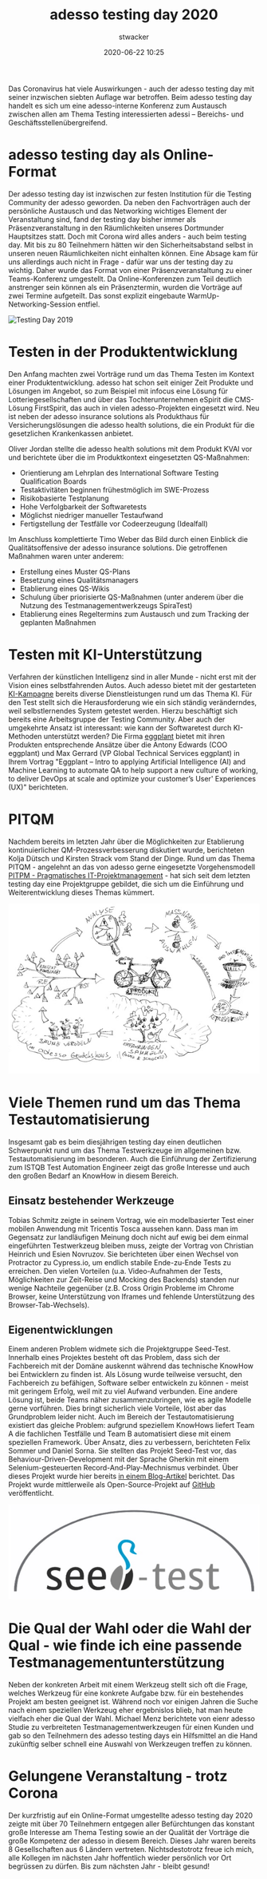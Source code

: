 ﻿---
layout: [post, post-xml]              # Pflichtfeld. Nicht ändern!
title:  "adesso testing day 2020"     # Pflichtfeld. Bitte einen Titel für den Blog Post angeben.
date:   2020-06-22 10:25              # Pflichtfeld. Format "YYYY-MM-DD HH:MM". Muss für Veröffentlichung in der Vergangenheit liegen. (Für Preview egal)
author: stwacker                      # Pflichtfeld. Es muss in der "authors.yml" einen Eintrag mit diesem Namen geben.
categories: [Branchen & People]       # Pflichtfeld. Maximal eine der angegebenen Kategorien verwenden.
tags: [Testing]                       # Optional.
modified_date: 2020-07-01 15:33
---


Das Coronavirus hat viele Auswirkungen - auch der adesso testing day mit seiner inzwischen siebten Auflage war betroffen. Beim adesso testing day handelt es sich um eine adesso-interne Konferenz zum Austausch zwischen allen am Thema Testing interessierten adessi – Bereichs- und Geschäftsstellenübergreifend. 


# adesso testing day als Online-Format

Der adesso testing day ist inzwischen zur festen Institution für die Testing Community der adesso geworden. 
Da neben den Fachvorträgen auch der persönliche Austausch und das Networking wichtiges Element der Veranstaltung sind, fand der testing day bisher immer als Präsenzveranstaltung in den Räumlichkeiten unseres Dortmunder Hauptsitzes statt. 
Doch mit Corona wird alles anders - auch beim testing day. Mit bis zu 80 Teilnehmern hätten wir den Sicherheitsabstand selbst in unseren neuen Räumlichkeiten nicht einhalten können. 
Eine Absage kam für uns allerdings auch nicht in Frage - dafür war uns der testing day zu wichtig. 
Daher wurde das Format von einer Präsenzveranstaltung zu einer Teams-Konferenz umgestellt. 
Da Online-Konferenzen zum Teil deutlich anstrenger sein können als ein Präsenztermin, wurden die Vorträge auf zwei Termine aufgeteilt. Das sonst explizit eingebaute WarmUp-Networking-Session entfiel.

![Testing Day 2019](/assets/images/posts/adesso-testing-day-2020/testing-day-2019.JPG)


# Testen in der Produktentwicklung

Den Anfang machten zwei Vorträge rund um das Thema Testen im Kontext einer Produktentwicklung. 
adesso hat schon seit einiger Zeit Produkte und Lösungen im Angebot, so zum Beispiel mit infocus eine Lösung für Lotteriegesellschaften und über das Tochterunternehmen eSpirit die CMS-Lösung FirstSpirit, das auch in vielen adesso-Projekten eingesetzt wird. 
Neu ist neben der adesso insurance solutions als Produkthaus für Versicherungslösungen die adesso health solutions, die ein Produkt für die gesetzlichen Krankenkassen anbietet.

Oliver Jordan stellte die adesso health solutions mit dem Produkt KVAI vor und berichtete über die im Produktkontext eingesetzten QS-Maßnahmen:

* Orientierung am Lehrplan des International  Software Testing Qualification Boards
* Testaktivitäten beginnen frühestmöglich im SWE-Prozess
* Risikobasierte Testplanung 
* Hohe Verfolgbarkeit der Softwaretests
* Möglichst niedriger manueller Testaufwand 
* Fertigstellung der Testfälle vor Codeerzeugung (Idealfall)

Im Anschluss komplettierte Timo Weber das Bild durch einen Einblick die Qualitätsoffensive der adesso insurance solutions. Die getroffenen Maßnahmen waren unter anderem:

* Erstellung eines Muster QS-Plans
* Besetzung eines Qualitätsmanagers
* Etablierung eines QS-Wikis
* Schulung über priorisierte QS-Maßnahmen (unter anderem über die Nutzung des Testmanagementwerkzeugs SpiraTest) 
* Etablierung eines Regeltermins zum Austausch und zum Tracking der geplanten Maßnahmen


# Testen mit KI-Unterstützung

Verfahren der künstlichen Intelligenz sind in aller Munde - nicht erst mit der Vision eines selbstfahrenden Autos. 
Auch adesso bietet mit der gestarteten [KI-Kampagne](https://ki.adesso.de/de/) bereits diverse Dienstleistungen rund um das Thema KI. 
Für den Test stellt sich die Herausforderung wie ein sich ständig veränderndes, weil selbstlernendes System getestet werden. 
Hierzu beschäftigt sich bereits eine Arbeitsgruppe der Testing Community. 
Aber auch der umgekehrte Ansatz ist interessant: wie kann der Softwaretest durch KI-Methoden unterstützt werden? 
Die Firma [eggplant](https://www.eggplantsoftware.com/) bietet mit ihren Produkten entsprechende Ansätze über die Antony Edwards (COO eggplant) und Max Gerrard (VP Global Technical Services eggplant) in Ihrem Vortrag "Eggplant – Intro to applying Artificial Intelligence (AI) and Machine Learning to automate QA to help support a new culture of working, to deliver DevOps at scale and optimize your customer’s User' Experiences (UX)" berichteten.


# PITQM

Nachdem bereits im letzten Jahr über die Möglichkeiten zur Etablierung kontinuierlicher QM-Prozessverbesserung diskutiert wurde, berichteten Kolja Dütsch und Kirsten Strack vom Stand der Dinge. 
Rund um das Thema PITQM - angelehnt an das von adesso gerne eingesetzte Vorgehensmodell [PITPM - Pragmatisches IT-Projektmanagement](https://pitpm.net/) - hat sich seit dem letzten testing day eine Projektgruppe gebildet, die sich um die Einführung und Weiterentwicklung dieses Themas kümmert.

![PITQM](/assets/images/posts/adesso-testing-day-2020/pitqm.JPG)


# Viele Themen rund um das Thema Testautomatisierung

Insgesamt gab es beim diesjährigen testing day einen deutlichen Schwerpunkt rund um das Thema Testwerkzeuge im allgemeinen bzw. Testautomatisierung im besonderen. 
Auch die Einführung der Zertifizierung zum ISTQB Test Automation Engineer zeigt das große Interesse und auch den großen Bedarf an KnowHow in diesem Bereich. 

## Einsatz bestehender Werkzeuge

Tobias Schmitz zeigte in seinem Vortrag, wie ein modelbasierter Test einer mobilen Anwendung mit Tricentis Tosca aussehen kann. 
Dass man im Gegensatz zur landläufigen Meinung doch nicht auf ewig bei dem einmal eingeführten Testwerkzeug bleiben muss, zeigte der Vortrag von Christian Heinrich und Esien Novruzov. 
Sie berichteten über einen Wechsel von Protractor zu Cypress.io, um endlich stabile Ende-zu-Ende Tests zu erreichen. Den vielen Vorteilen (u.a. Video-Aufnahmen der Tests, Möglichkeiten zur Zeit-Reise und Mocking des Backends) standen nur wenige Nachteile gegenüber (z.B. Cross Origin Probleme im Chrome Browser, keine Unterstützung von Iframes und fehlende Unterstützung des Browser-Tab-Wechsels).

## Eigenentwicklungen

Einem anderen Problem widmete sich die Projektgruppe Seed-Test. 
Innerhalb eines Projektes besteht oft das Problem, dass sich der Fachbereich mit der Domäne auskennt während das technische KnowHow bei Entwicklern zu finden ist. 
Als Lösung wurde teilweise versucht, den Fachbereich zu befähigen, Software selber entwickeln zu können - meist mit geringem Erfolg, weil mit zu viel Aufwand verbunden. 
Eine andere Lösung ist, beide Teams näher zusammenzubringen, wie es agile Modelle gerne vorführen. 
Dies bringt sicherlich viele Vorteile, löst aber das Grundproblem leider nicht. Auch im Bereich der Testautomatisierung existiert das gleiche Problem: aufgrund speziellem KnowHows liefert Team A die fachlichen Testfälle und Team B automatisiert diese mit einem speziellen Framework. 
Über Ansatz, dies zu verbessern, berichteten Felix Sommer und Daniel Sorna. 
Sie stellten das Projekt Seed-Test vor, das Behaviour-Driven-Development mit der Sprache Gherkin mit einem Selenium-gesteuerten Record-And-Play-Mechnismus verbindet. 
Über dieses Projekt wurde hier bereits [in einem Blog-Artikel](https://www.adesso.de/de/news/blog/behaviour-driven-development-und-automatisierte-tests-mit-seed-test.jsp) berichtet. 
Das Projekt wurde mittlerweile als Open-Source-Projekt auf [GitHub](https://github.com/adessoAG/Seed-Test) veröffentlicht.

![Testing Day 2019](/assets/images/posts/adesso-testing-day-2020/seed-test.JPG)


# Die Qual der Wahl oder die Wahl der Qual - wie finde ich eine passende Testmanagementunterstützung

Neben der konkreten Arbeit mit einem Werkzeug stellt sich oft die Frage, welches Werkzeug für eine konkrete Aufgabe bzw. für ein bestehendes Projekt am besten geeignet ist. 
Während noch vor einigen Jahren die Suche nach einem speziellen Werkzeug eher ergebnislos blieb, hat man heute vielfach eher die Qual der Wahl. 
Michael Menz berichtete von eienr adesso Studie zu verbreiteten Testmanagementwerkzeugen für einen Kunden und gab so den Teilnehmern des adesso testing days ein Hilfsmittel an die Hand zukünftig selber schnell eine Auswahl von Werkzeugen treffen zu können.


# Gelungene Veranstaltung - trotz Corona

Der kurzfristig auf ein Online-Format umgestellte adesso testing day 2020 zeigte mit über 70 Teilnehmern entgegen aller Befürchtungen das konstant große Interesse am Thema Testing sowie an der Qualität der Vorträge die große Kompetenz der adesso in diesem Bereich. 
Dieses Jahr waren bereits 8 Gesellschaften aus 6 Ländern vertreten. 
Nichtsdestotrotz freue ich mich, alle Kollegen im nächsten Jahr hoffentlich wieder persönlich vor Ort begrüssen zu dürfen.
Bis zum nächsten Jahr - bleibt gesund!
